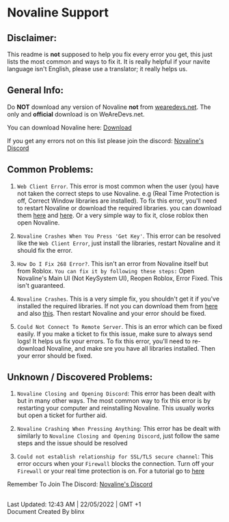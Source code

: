 # Novaline Support

## Disclaimer:
This readme is **not** supposed to help you fix every error you get, this just lists the most common and ways to fix it.
It is really helpful if your navite language isn't English, please use a translator; it really helps us.

## General Info:
Do **NOT** download any version of Novaline **not** from [wearedevs.net](https://wearedevs.net). The only and **official** download is on WeAreDevs.net.

You can download Novaline here: [Download](https://wearedevs.net/d/Novaline)

If you get any errors not on this list please join the discord: [Novaline's Discord](https://discord.com/invite/semnXTdss2)

## Common Problems:
1. `Web Client Error`. This error is most common when the user (you) have not taken the correct steps to use Novaline. e.g (Real Time Protection is off, Correct Window libraries are installed). To fix this error, you'll need to restart Novaline or download the required libraries. you can download them [here](https://aka.ms/vs/17/release/vc_redist.x64.exe) and [here](https://dotnet.microsoft.com/en-us/download/dotnet-framework). Or a very simple way to fix it, close roblox then open Novaline.



2. `Novaline Crashes When You Press 'Get Key'`. This error can be resolved like the `Web Client Error`, just install the libraries, restart Novaline and it should fix the error.



3. `How Do I Fix 268 Error?`. This isn't an error from Novaline itself but from Roblox. ``You can fix it by following these steps:`` Open Novaline's Main UI (Not KeySystem UI), Reopen Roblox, Error Fixed. This isn't guaranteed.    


 
4. `Novaline Crashes`. This is a very simple fix, you shouldn't get it if you've installed the required libraries. If not you can download them from [here](https://aka.ms/vs/17/release/vc_redist.x64.exe) and also [this](https://dotnet.microsoft.com/en-us/download/dotnet-framework). Then restart Novaline and your error should be fixed.


5. `Could Not Connect To Remote Server`. This is an error which can be fixed easily. If you make a ticket to fix this issue, make sure to always send logs! It helps us fix your errors. To fix this error, you'll need to re-download Novaline, and make sre you have all libraries installed. Then your error should be fixed.


## Unknown / Discovered Problems:
1. `Novaline Closing and Opening Discord`: This error has been dealt with but in many other ways. The most common way to fix this error is by restarting your computer and reinstalling Novaline. This usually works but open a ticket for further aid.



2. `Novaline Crashing When Pressing Anything`: This error has be dealt with similarly to `Novaline Closing and Opening Discord`, just follow the same steps and the issue should be resolved



3. `Could not establish relationship for SSL/TLS secure channel`: This error occurs when your `Firewall` blocks the connection. Turn off your `Firewall` or your real time protection is on. For a tutorial go to [here](https://www.linksys.com/us/support-article?articleNum=143654)

Remember To Join The Discord: [Novaline's Discord](https://discord.com/invite/semnXTdss2)



##

Last Updated: 12:43 AM | 22/05/2022 | GMT +1                                                                                                        
Document Created By blinx
